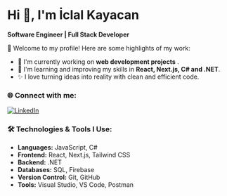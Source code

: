 # Hi 👋, I'm İclal Kayacan
**Software Engineer | Full Stack Developer**

🌟 Welcome to my profile! Here are some highlights of my work:
- 🔭 I'm currently working on **web development projects** .
- 🌱 I'm learning and improving my skills in **React, Next.js, C# and .NET**.
- ✨ I love turning ideas into reality with clean and efficient code.

### 🌐 Connect with me:
[![LinkedIn](https://img.shields.io/badge/-LinkedIn-blue?logo=LinkedIn&logoColor=white&style=for-the-badge)](https://linkedin.com/in/iclal-kayacan-0s5b)

### 🛠️ Technologies & Tools I Use:
- **Languages:** JavaScript, C# 
- **Frontend:** React, Next.js, Tailwind CSS
- **Backend:** .NET
- **Databases:** SQL, Firebase
- **Version Control:** Git, GitHub
- **Tools:** Visual Studio, VS Code, Postman

